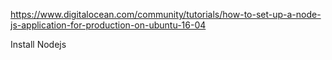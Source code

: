 https://www.digitalocean.com/community/tutorials/how-to-set-up-a-node-js-application-for-production-on-ubuntu-16-04

Install Nodejs
